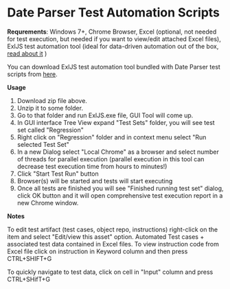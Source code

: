 # Date Parser Test Automation Scripts

**Requrements**: Windows 7+, Chrome Browser, Excel (optional, not needed for test execution, but needed if you want to view/edit attached Excel files), ExlJS test automation tool (ideal for data-driven automation out of the box, [read about it](https://github.com/alaserm/VisualTAF/blob/master/README.md) )


You can download ExlJS test automation tool bundled with Date Parser test scripts from [here](http://23.236.144.243/VisualTAF/ExlJS-tool-bundled-with-DateParser-test-scriptsl.zip).


**Usage**
1. Download zip file above.
2. Unzip it to some folder.
3. Go to that folder and run ExlJS.exe file, GUI Tool will come up.
4. In GUI interface Tree View expand "Test Sets" folder, you will see test set called "Regression"
5. Right click on "Regression" folder and in context menu select "Run selected Test Set" 
6. In a new Dialog select "Local Chrome" as a browser and select number of threads for parallel execution (parallel execution in this tool can decrease test execution time from hours to minutes!)
7. Click "Start Test Run" button
8. Browser(s) will be started and tests will start executing
9. Once all tests are finished you will see "Finished running test set" dialog, click OK button and it will open 
   comprehensive test execution report in a new Chrome window.



**Notes**

To edit test artifact (test cases, object repo, instructions) right-click on the item and select "Edit/view this asset" option.
Automated Test cases + associated test data contained in Excel files.
To view instruction code from Excel file click on instruction in Keyword column and then press CTRL+SHIFT+G

To quickly navigate to test data, click on cell in "Input" column and press CTRL+SHifT+G
